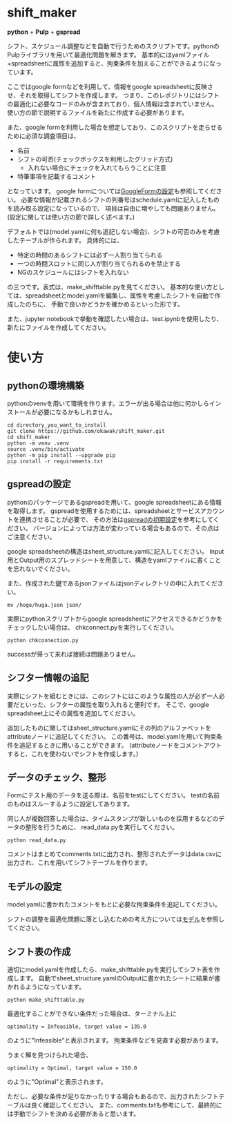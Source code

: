 # shift_maker
**python** + **Pulp** + **gspread**

シフト、スケジュール調整などを自動で行うためのスクリプトです。pythonのPulpライブラリを用いて最適化問題を解きます。
基本的にはyamlファイル+spreadsheetに属性を追加すると、拘束条件を加えることができるようになっています。

ここではgoogle formなどを利用して、情報をgoogle spreadsheetに反映させ、それを取得してシフトを作成します。
つまり、このレポジトリにはシフトの最適化に必要なコードのみが含まれており、個人情報は含まれていません。
使い方の節で説明するファイルを新たに作成する必要があります。

また、google formを利用した場合を想定しており、このスクリプトを走らせるために必須な調査項目は、
* 名前
* シフトの可否(チェックボックスを利用したグリッド方式)
    * 入れない場合にチェックを入れてもらうことに注意
* 特筆事項を記載するコメント

となっています。
google formについては[GoogleFormの設定](doc/GoogleForm.md)も参照してください。
必要な情報が記載されるシフトの列番号はschedule.yamlに記入したものを読み取る設定になっているので、
項目は自由に増やしても問題ありません。(設定に関しては使い方の節で詳しく述べます。)

デフォルトでは(model.yamlに何も追記しない場合)、シフトの可否のみを考慮したテーブルが作られます。
具体的には、

* 特定の時間のあるシフトには必ず一人割り当てられる
* 一つの時間スロットに同じ人が割り当てられるのを禁止する
* NGのスケジュールにはシフトを入れない

の三つです。表式は、make_shifttable.pyを見てください。
基本的な使い方としては、spreadsheetとmodel.yamlを編集し、属性を考慮したシフトを自動で作成したのちに、
手動で良いかどうかを確かめるといった形です。

また、jupyter notebookで挙動を確認したい場合は、test.ipynbを使用したり、新たにファイルを作成してください。

# 使い方

## pythonの環境構築
pythonのvenvを用いて環境を作ります。エラーが出る場合は他に何かしらインストールが必要になるかもしれません。
```shell
cd directory_you_want_to_install
git clone https://github.com/okawak/shift_maker.git
cd shift_maker
python -m venv .venv
source .venv/bin/activate
python -m pip install --upgrade pip
pip install -r requirements.txt
```
## gspreadの設定
pythonのパッケージであるgspreadを用いて、google spreadsheetにある情報を取得します。
gspreadを使用するためには、spreadsheetとサービスアカウントを連携させることが必要で、
その方法は[gspreadの初期設定](doc/GoogleAPI.md)を参考にしてください。
バージョンによっては方法が変わっている場合もあるので、その点はご注意ください。

google spreadsheetの構造はsheet_structure.yamlに記入してください。
Input用とOutput用のスプレッドシートを用意して、構造をyamlファイルに書くことを忘れないでください。

また、作成された鍵であるjsonファイルはjsonディレクトリの中に入れてください。
```shell
mv /hoge/huga.json json/
```

実際にpythonスクリプトからgoogle spreadsheetにアクセスできるかどうかをチェックしたい場合は、
chkconnect.pyを実行してください。
```shell
python chkconnection.py
```
successが帰って来れば接続は問題ありません。

## シフター情報の追記
実際にシフトを組むときには、このシフトにはこのような属性の人が必ず一人必要だといった、シフターの属性を取り入れると便利です。
そこで、google spreadsheet上にその属性を追加してください。

追加したものに関してはsheet_structure.yamlにその列のアルファベットをattributeノードに追記してください。
この番号は、model.yamlを用いて拘束条件を追記するときに用いることができます。
(attributeノードをコメントアウトすると、これを使わないでシフトを作成します。)

## データのチェック、整形
Formにテスト用のデータを送る際は、名前をtestにしてください。
testの名前のものはスルーするように設定してあります。

同じ人が複数回答した場合は、タイムスタンプが新しいものを採用するなどのデータの整形を行うために、
read_data.pyを実行してください。

```shell
python read_data.py
```

コメントはまとめてcomments.txtに出力され、整形されたデータはdata.csvに出力され、これを用いてシフトテーブルを作ります。


## モデルの設定
model.yamlに書かれたコメントをもとに必要な拘束条件を追記してください。

シフトの調整を最適化問題に落とし込むための考え方については[モデル](doc/model.md)を参照してください。

## シフト表の作成
適切にmodel.yamlを作成したら、make_shifttable.pyを実行してシフト表を作成します。
自動でsheet_structure.yamlのOutputに書かれたシートに結果が書かれるようになっています。

```shell
python make_shifttable.py
```

最適化することができない条件だった場合は、ターミナル上に
```
optimality = Infeasible, target value = 135.0
```
のように"Infeasible"と表示されます。
拘束条件などを見直す必要があります。

うまく解を見つけられた場合、
```
optimality = Optimal, target value = 150.0
```
のように"Optimal"と表示されます。

ただし、必要な条件が足りなかったりする場合もあるので、出力されたシフトテーブルは良く確認してください。
また、comments.txtも参考にして、最終的には手動でシフトを決める必要があると思います。
